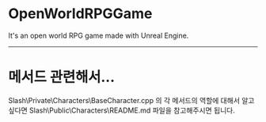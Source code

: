 # OpenWorldRPGGame
It's an open world RPG game made with Unreal Engine.

---

# 메서드 관련해서...

Slash\Private\Characters\BaseCharacter.cpp 의 각 메서드의 역할에 대해서 알고 싶다면 Slash\Public\Characters\README.md 파일을 참고해주시면 됩니다.
